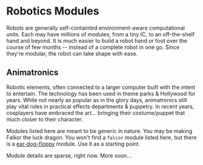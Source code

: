 Robotics Modules
================
Robots are generally self-containted environment-aware computational units.
Each may have millions of modules; from a tiny IC, to an off-the-shelf hand
and beyond. It is much easier to build a robot hand or foot over the course of
few months -- instead of a complete robot in one go. Since they're modular,
the robot can take shape with ease.

Animatronics
------------
Robotic elements, often connected to a larger computer built with the intent to
entertain. The technology has been used in theme parks & Hollywood for years.
While not nearly as popular as in the glory days, animatronics still play vital
roles in practical effects departments & puppetry. In recent years, cosplayers
have embraced the art... bringing their costume/puppet that much closer to
their character.

Modules listed here are meant to be generic in nature. You may be making
Falkor the luck dragon. You won't find a `falcor` module listed here, but there
is a [ear-dog-floppy](ear-dog-floppy/ear-dog-floppy.yaml) module. Use it as a
starting point.

Module details are sparse, right now. More soon...
